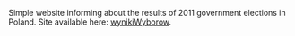 Simple website informing about the results of 2011 government elections in Poland.
Site available here: [wynikiWyborow](https://wyniki-wyborow.herokuapp.com/).
